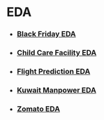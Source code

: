 # EDA
- ### [Black Friday EDA](https://github.com/HanifaElahi/Courses/tree/main/Exploratory%20Data%20Analysis/EDA/Black_Friday_EDA)
- ### [Child Care Facility EDA](https://github.com/HanifaElahi/Courses/tree/main/Exploratory%20Data%20Analysis/EDA/Child%20Care%20Facility%20EDA)
- ### [Flight Prediction EDA](https://github.com/HanifaElahi/Courses/tree/main/Exploratory%20Data%20Analysis/EDA/Flight_%20Prediction_EDA)
- ### [Kuwait Manpower EDA](https://github.com/HanifaElahi/Courses/tree/main/Exploratory%20Data%20Analysis/EDA/KUWAIT_MAN_POWER_EDA)
- ### [Zomato EDA](https://github.com/HanifaElahi/Courses/tree/main/Exploratory%20Data%20Analysis/EDA/Zomato_EDA)
